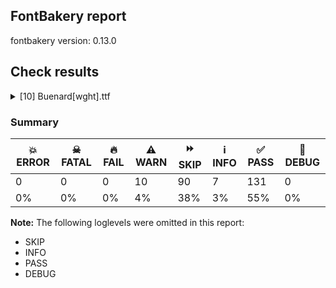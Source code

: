 ## FontBakery report

fontbakery version: 0.13.0







## Check results



<details><summary>[10] Buenard[wght].ttf</summary>
<div>
<details>
    <summary>⚠️ <b>WARN</b> Does GPOS table have kerning information? This check skips monospaced fonts as defined by post.isFixedPitch value <a href="https://fontbakery.readthedocs.io/en/stable/fontbakery/checks/universal.html#gpos-kerning-info">gpos_kerning_info</a></summary>
    <div>







* ⚠️ **WARN** <p>GPOS table lacks kerning information.</p>
 [code: lacks-kern-info]



</div>
</details>

<details>
    <summary>⚠️ <b>WARN</b> Check math signs have the same width. <a href="https://fontbakery.readthedocs.io/en/stable/fontbakery/checks/universal.html#math-signs-width">math_signs_width</a></summary>
    <div>







* ⚠️ **WARN** <p>The most common width is 460 among a set of 6 math glyphs.
The following math glyphs have a different width, though:</p>
<p>Width = 469:
greater, less</p>
<p>Width = 567:
logicalnot</p>
 [code: width-outliers]



</div>
</details>

<details>
    <summary>⚠️ <b>WARN</b> Check font contains no unreachable glyphs <a href="https://fontbakery.readthedocs.io/en/stable/fontbakery/checks/universal.html#unreachable-glyphs">unreachable_glyphs</a></summary>
    <div>







* ⚠️ **WARN** <p>The following glyphs could not be reached by codepoint or substitution rules:</p>
<pre><code>- CR
</code></pre>
 [code: unreachable-glyphs]



</div>
</details>

<details>
    <summary>⚠️ <b>WARN</b> Validate size, and resolution of article images, and ensure article page has minimum length and includes visual assets. <a href="https://fontbakery.readthedocs.io/en/stable/fontbakery/checks/googlefonts.html#googlefonts-article-images">googlefonts/article/images</a></summary>
    <div>







* ⚠️ **WARN** <p>Family metadata at fonts/variable does not have an article.</p>
 [code: lacks-article]



</div>
</details>

<details>
    <summary>⚠️ <b>WARN</b> Check for codepoints not covered by METADATA subsets. <a href="https://fontbakery.readthedocs.io/en/stable/fontbakery/checks/googlefonts.html#googlefonts-metadata-unreachable-subsetting">googlefonts/metadata/unreachable_subsetting</a></summary>
    <div>







* ⚠️ **WARN** <p>The following codepoints supported by the font are not covered by
any subsets defined in the font's metadata file, and will never
be served. You can solve this by either manually adding additional
subset declarations to METADATA.pb, or by editing the glyphset
definitions.</p>
<ul>
<li>U+02D8 BREVE: try adding one of: canadian-aboriginal, yi</li>
<li>U+02D9 DOT ABOVE: try adding one of: canadian-aboriginal, yi</li>
<li>U+02DB OGONEK: try adding one of: canadian-aboriginal, yi</li>
<li>U+0302 COMBINING CIRCUMFLEX ACCENT: try adding one of: cherokee, tifinagh, math, coptic</li>
<li>U+0305 COMBINING OVERLINE: try adding one of: glagolitic, gothic, elbasan, math, coptic</li>
<li>U+0306 COMBINING BREVE: try adding one of: old-permic, tifinagh</li>
<li>U+0307 COMBINING DOT ABOVE: try adding one of: malayalam, old-permic, syriac, hebrew, canadian-aboriginal, math, tai-le, tifinagh, todhri, duployan, coptic</li>
<li>U+030A COMBINING RING ABOVE: try adding one of: duployan, syriac</li>
<li>U+030B COMBINING DOUBLE ACUTE ACCENT: try adding one of: osage, cherokee</li>
<li>U+030C COMBINING CARON: try adding one of: tai-le, cherokee</li>
<li>U+0325 COMBINING RING BELOW: try adding syriac</li>
<li>U+0326 COMBINING COMMA BELOW: try adding math</li>
<li>U+0327 COMBINING CEDILLA: try adding math</li>
<li>U+0328 COMBINING OGONEK: not included in any glyphset definition</li>
<li>U+03BC GREEK SMALL LETTER MU: try adding one of: greek, math</li>
<li>U+2070 SUPERSCRIPT ZERO: try adding math</li>
<li>U+2074 SUPERSCRIPT FOUR: try adding math</li>
<li>U+2075 SUPERSCRIPT FIVE: try adding math</li>
<li>U+2076 SUPERSCRIPT SIX: try adding math</li>
<li>U+2077 SUPERSCRIPT SEVEN: try adding math</li>
<li>U+2078 SUPERSCRIPT EIGHT: try adding math</li>
<li>U+2079 SUPERSCRIPT NINE: try adding math</li>
<li>U+207F SUPERSCRIPT LATIN SMALL LETTER N: try adding math</li>
<li>U+25CC DOTTED CIRCLE: try adding one of: kaithi, psalter-pahlavi, meetei-mayek, limbu, soyombo, miao, tagbanwa, mahajani, lao, syriac, saurashtra, sharada, symbols, bengali, batak, yi, tirhuta, music, modi, mende-kikakui, warang-citi, newa, mongolian, caucasian-albanian, elbasan, coptic, hanunoo, sundanese, dogra, armenian, grantha, rejang, syloti-nagri, tai-viet, tagalog, ahom, tai-le, buhid, old-permic, buginese, nko, bhaiksuki, bassa-vah, masaram-gondi, gujarati, canadian-aboriginal, thai, marchen, kannada, khudawadi, brahmi, math, malayalam, adlam, javanese, tamil, pahawh-hmong, tibetan, balinese, gurmukhi, khojki, mandaic, lepcha, hebrew, sogdian, devanagari, thaana, wancho, phags-pa, cham, telugu, tifinagh, gunjala-gondi, new-tai-lue, osage, hanifi-rohingya, takri, kayah-li, tai-tham, zanabazar-square, oriya, duployan, sinhala, myanmar, chakma, khmer, manichaean, kharoshthi, siddham</li>
<li>U+1FA9D HOOK: try adding symbols</li>
</ul>
<p>Or you can add the above codepoints to one of the subsets supported by the font: <code>latin</code>, <code>latin-ext</code></p>
 [code: unreachable-subsetting]



</div>
</details>

<details>
    <summary>⚠️ <b>WARN</b> Shapes languages in all GF glyphsets. <a href="https://fontbakery.readthedocs.io/en/stable/fontbakery/checks/googlefonts.html#googlefonts-glyphsets-shape-languages">googlefonts/glyphsets/shape_languages</a></summary>
    <div>







* ⚠️ **WARN** <p>GF_Phonetics_SinoExt glyphset:</p>
<table>
<thead>
<tr>
<th align="left">WARN messages</th>
<th align="left">Languages</th>
</tr>
</thead>
<tbody>
<tr>
<td align="left">Some auxiliary glyphs were missing: Ʒ, Ǥ, ǥ, Ǯ, ǯ, ʒ</td>
<td align="left">fi_Latn (Finnish)</td>
</tr>
</tbody>
</table>
 [code: warning-language-shaping]



</div>
</details>

<details>
    <summary>⚠️ <b>WARN</b> Ensure soft_dotted characters lose their dot when combined with marks that replace the dot. <a href="https://fontbakery.readthedocs.io/en/stable/fontbakery/checks/universal.html#soft-dotted">soft_dotted</a></summary>
    <div>







* ⚠️ **WARN** <p>The dot of soft dotted characters <em>should</em> disappear in other cases, for example: i̅ ỉ ị̅ ị̉ i̥̅ ỉ̥ i̦̅ ỉ̦ i̧̅ ỉ̧ j̅ j̉ j̣̅ j̣̉ j̥̅ j̥̉ j̦̅ j̦̉ j̧̅ j̧̉</p>
<p>Your font fully covers the following languages that require the soft-dotted feature: Dutch (Latn, 31,709,104 speakers), Lithuanian (Latn, 2,357,094 speakers).</p>
<p>Your font does <em>not</em> cover the following languages that require the soft-dotted feature: Han (Latn, 6 speakers), Koonzime (Latn, 40,000 speakers), Kpelle, Guinea (Latn, 622,000 speakers), Igbo (Latn, 27,823,640 speakers), Nzakara (Latn, 50,000 speakers), Ma’di (Latn, 584,000 speakers), Sar (Latn, 500,000 speakers), South Central Banda (Latn, 244,000 speakers), Southern Tutchone (Latn, 65 speakers), Yala (Latn, 200,000 speakers), Avokaya (Latn, 100,000 speakers), Mundani (Latn, 34,000 speakers), Bafut (Latn, 158,146 speakers), Belarusian (Cyrl, 10,064,517 speakers), Ijo, Southeast (Latn, 2,471,000 speakers), Makaa (Latn, 221,000 speakers), Ebira (Latn, 2,200,000 speakers), Basaa (Latn, 332,940 speakers), Gulay (Latn, 250,478 speakers), Heiltsuk (Latn, 300 speakers), Longto (Latn, 5,000 speakers), Dan (Latn, 1,099,244 speakers), Bete-Bendi (Latn, 100,000 speakers), Mango (Latn, 77,000 speakers), Ekpeye (Latn, 226,000 speakers), Kaska (Latn, 125 speakers), Lugbara (Latn, 2,200,000 speakers), Ngbaka (Latn, 1,020,000 speakers), Southern Kisi (Latn, 360,000 speakers), Nateni (Latn, 100,000 speakers), Abua (Latn, 25,000 speakers), Vute (Latn, 21,000 speakers), Western Krahn (Latn, 97,800 speakers), Fur (Latn, 1,230,163 speakers), Dii (Latn, 71,000 speakers), Mfumte (Latn, 79,000 speakers), Aghem (Latn, 38,843 speakers), Ukrainian (Cyrl, 29,273,587 speakers), Keliko (Latn, 63,000 speakers), Zapotec (Latn, 490,000 speakers), Kom (Latn, 360,685 speakers), Navajo (Latn, 166,319 speakers), Teke-Ebo (Latn, 260,000 speakers), Northern Tutchone (Latn, 85 speakers), Cicipu (Latn, 44,000 speakers), Ejagham (Latn, 120,000 speakers), Ikwere (Latn, 717,000 speakers).</p>
 [code: soft-dotted]



</div>
</details>

<details>
    <summary>⚠️ <b>WARN</b> Check the direction of the outermost contour in each glyph <a href="https://fontbakery.readthedocs.io/en/stable/fontbakery/checks/universal.html#outline-direction">outline_direction</a></summary>
    <div>







* ⚠️ **WARN** <p>The following glyphs have a counter-clockwise outer contour:</p>
<pre><code>* Agrave (U+00C0) has a counter-clockwise outer contour

* Egrave (U+00C8) has a counter-clockwise outer contour

* Igrave (U+00CC) has a counter-clockwise outer contour

* Ograve (U+00D2) has a counter-clockwise outer contour

* Ugrave (U+00D9) has a counter-clockwise outer contour

* Wgrave (U+1E80) has a counter-clockwise outer contour

* Ygrave (U+1EF2) has a counter-clockwise outer contour

* abreve (U+0103) has a counter-clockwise outer contour

* agrave (U+00E0) has a counter-clockwise outer contour

* backslash (U+005C) has a counter-clockwise outer contour

* braceleft (U+007B) has a counter-clockwise outer contour

* breve (U+02D8) has a counter-clockwise outer contour

* caron (U+02C7) has a counter-clockwise outer contour

* ccaron (U+010D) has a counter-clockwise outer contour

* ebreve (U+0115) has a counter-clockwise outer contour

* ecaron (U+011B) has a counter-clockwise outer contour

* egrave (U+00E8) has a counter-clockwise outer contour

* gbreve (U+011F) has a counter-clockwise outer contour

* grave (U+0060) has a counter-clockwise outer contour

* gravecomb (U+0300) has a counter-clockwise outer contour

* gravecomb.case has a counter-clockwise outer contour

* ibreve (U+012D) has a counter-clockwise outer contour

* igrave (U+00EC) has a counter-clockwise outer contour

* ncaron (U+0148) has a counter-clockwise outer contour

* obreve (U+014F) has a counter-clockwise outer contour

* ograve (U+00F2) has a counter-clockwise outer contour

* rcaron (U+0159) has a counter-clockwise outer contour

* scaron (U+0161) has a counter-clockwise outer contour

* ubreve (U+016D) has a counter-clockwise outer contour

* ugrave (U+00F9) has a counter-clockwise outer contour

* uni01F0 (U+01F0) has a counter-clockwise outer contour

* uni0306 (U+0306) has a counter-clockwise outer contour

* uni030c (U+030C) has a counter-clockwise outer contour

* uni25CC (U+25CC) has a counter-clockwise outer contour

* uni25CC (U+25CC) has a counter-clockwise outer contour

* uni25CC (U+25CC) has a counter-clockwise outer contour

* uni25CC (U+25CC) has a counter-clockwise outer contour

* uni25CC (U+25CC) has a counter-clockwise outer contour

* uni25CC (U+25CC) has a counter-clockwise outer contour

* uni25CC (U+25CC) has a counter-clockwise outer contour

* uni25CC (U+25CC) has a counter-clockwise outer contour

* uni25CC (U+25CC) has a counter-clockwise outer contour

* uni25CC (U+25CC) has a counter-clockwise outer contour

* uni25CC (U+25CC) has a counter-clockwise outer contour

* uni25CC (U+25CC) has a counter-clockwise outer contour

* wgrave (U+1E81) has a counter-clockwise outer contour

* ygrave (U+1EF3) has a counter-clockwise outer contour

* zcaron (U+017E) has a counter-clockwise outer contour
</code></pre>
 [code: ccw-outer-contour]



</div>
</details>

<details>
    <summary>⚠️ <b>WARN</b> Ensure fonts have ScriptLangTags declared on the 'meta' table. <a href="https://fontbakery.readthedocs.io/en/stable/fontbakery/checks/googlefonts.html#googlefonts-meta-script-lang-tags">googlefonts/meta/script_lang_tags</a></summary>
    <div>







* ⚠️ **WARN** <p>This font file does not have a 'meta' table.</p>
 [code: lacks-meta-table]



</div>
</details>

<details>
    <summary>⚠️ <b>WARN</b> Checking OS/2 achVendID. <a href="https://fontbakery.readthedocs.io/en/stable/fontbakery/checks/googlefonts.html#googlefonts-vendor-id">googlefonts/vendor_id</a></summary>
    <div>







* ⚠️ **WARN** <p>OS/2 VendorID value 'NONE' is not yet recognized. If you registered it recently, then it's safe to ignore this warning message. Otherwise, you should set it to your own unique 4 character code, and register it with Microsoft at <a href="https://www.microsoft.com/typography/links/vendorlist.aspx">https://www.microsoft.com/typography/links/vendorlist.aspx</a></p>
 [code: unknown]



</div>
</details>
</div>
</details>




### Summary

| 💥 ERROR | ☠ FATAL | 🔥 FAIL | ⚠️ WARN | ⏩ SKIP | ℹ️ INFO | ✅ PASS | 🔎 DEBUG | 
| ---|---|---|---|---|---|---|---|
| 0 | 0 | 0 | 10 | 90 | 7 | 131 | 0 | 
| 0% | 0% | 0% | 4% | 38% | 3% | 55% | 0% | 



**Note:** The following loglevels were omitted in this report:


* SKIP
* INFO
* PASS
* DEBUG
